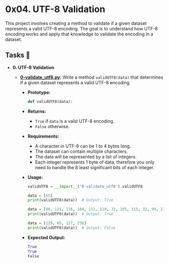 # 0x04. UTF-8 Validation

This project involves creating a method to validate if a given dataset represents a valid UTF-8 encoding. The goal is to understand how UTF-8 encoding works and apply that knowledge to validate the encoding in a dataset.

## Tasks :page_with_curl:

* **0. UTF-8 Validation**
  * **[0-validate_utf8.py](./0-validate_utf8.py):** Write a method `validUTF8(data)` that determines if a given dataset represents a valid UTF-8 encoding.

    * **Prototype:**
      ```python
      def validUTF8(data):
      ```

    * **Returns:**
      * `True` if `data` is a valid UTF-8 encoding.
      * `False` otherwise.

    * **Requirements:**
      * A character in UTF-8 can be 1 to 4 bytes long.
      * The dataset can contain multiple characters.
      * The data will be represented by a list of integers.
      * Each integer represents 1 byte of data, therefore you only need to handle the 8 least significant bits of each integer.

    * **Usage:**
      ```python
      validUTF8 = __import__('0-validate_utf8').validUTF8

      data = [65]
      print(validUTF8(data))  # Output: True

      data = [80, 121, 116, 104, 111, 110, 32, 105, 115, 32, 99, 111, 111, 108, 33]
      print(validUTF8(data))  # Output: True

      data = [229, 65, 127, 256]
      print(validUTF8(data))  # Output: False
      ```

    * **Expected Output:**
      ```python
      True
      True
      False
      ```
